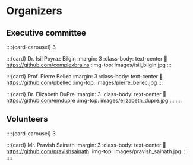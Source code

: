 # Organizers

## Executive committee

::::{card-carousel} 3

:::{card} Dr. Isil Poyraz Bilgin
:margin: 3
:class-body: text-center
:link: https://github.com/complexbrains
:img-top: images/isil_bilgin.jpg
:::

:::{card} Prof. Pierre Bellec
:margin: 3
:class-body: text-center
:link: https://github.com/pbellec
:img-top: images/pierre_bellec.jpg
:::

:::{card} Dr. Elizabeth DuPre
:margin: 3
:class-body: text-center
:link: https://github.com/emdupre
:img-top: images/elizabeth_dupre.jpg
:::
::::



## Volunteers

::::{card-carousel} 3

:::{card} Mr. Pravish Sainath 
:margin: 3
:class-body: text-center
:link: https://github.com/pravishsainath
:img-top: images/pravish_sainath.jpg
:::
::::